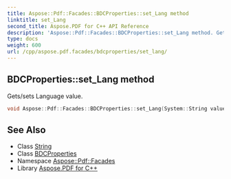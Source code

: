 ```yaml
---
title: Aspose::Pdf::Facades::BDCProperties::set_Lang method
linktitle: set_Lang
second_title: Aspose.PDF for C++ API Reference
description: 'Aspose::Pdf::Facades::BDCProperties::set_Lang method. Gets/sets Language value in C++.'
type: docs
weight: 600
url: /cpp/aspose.pdf.facades/bdcproperties/set_lang/
---
```

## BDCProperties::set_Lang method


Gets/sets Language value.

```cpp
void Aspose::Pdf::Facades::BDCProperties::set_Lang(System::String value)
```

## See Also

* Class [String](../../../system/string/)
* Class [BDCProperties](../)
* Namespace [Aspose::Pdf::Facades](../../)
* Library [Aspose.PDF for C++](../../../)
